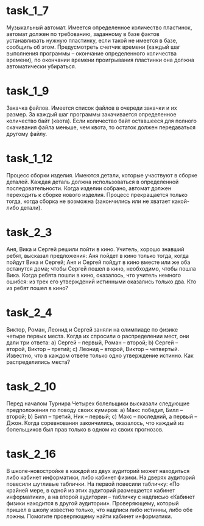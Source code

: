 # task_1_7
Музыкальный автомат. Имеется определенное количество пластинок,
автомат должен по требованию, заданному в базе фактов устанавливать
нужную пластинку, если такой не имеется в базе, сообщить об этом.
Предусмотреть счетчик времени (каждый шаг выполнения программы –
окончание определенного количества времени), по окончании времени
проигрывания пластинки она должна автоматически убираться.

# task_1_9
Закачка файлов. Имеется список файлов в очереди закачки и их размер. За
каждый шаг программы закачивается определенное количество байт (квота).
Если количество байт оставшееся для полного скачивания файла меньше,
чем квота, то остаток должен передаваться другому файлу.

# task_1_12
Процесс сборки изделия. Имеются детали, которые участвуют в сборке
деталей. Каждая деталь должна использоваться в определенной
последовательности. Когда изделии собрано, автомат должен переходить к
сборке нового изделия. Процесс прекращается только тогда, когда сборка не
возможна (закончились или не хватает какой-либо детали).

# task_2_3
Аня, Вика и Сергей решили пойти в кино. Учитель, хорошо знавший ребят, высказал предложения:
Аня пойдет в кино только тогда, когда пойдут Вика и Сергей;
Аня и Сергей пойдут в кино вместе или же оба останутся дома;
чтобы Сергей пошел в кино, необходимо, чтобы пошла Вика.
Когда ребята пошли в кино, оказалось, что учитель немного ошибся: из трех его утверждений истинными оказались только два. Кто из ребят пошел в кино?

# task_2_4
Виктор, Роман, Леонид и Сергей заняли на олимпиаде по физике четыре
первых места. Когда их спросили о распределении мест, они дали три
ответа:
a) Сергей – первый, Роман – второй;
b) Сергей – второй, Виктор – третий;
c) Леонид – второй, Виктор – четвертый.
Известно, что в каждом ответе только одно утверждение истинно. Как
распределились места?

# task_2_10
Перед началом Турнира Четырех болельщики высказали следующие
предположения по поводу своих кумиров:
a) Макс победит, Билл – второй;
b) Билл – третий, Ник – первый;
c) Макс – последний, а первый – Джон.
Когда соревнования закончились, оказалось, что каждый из болельщиков
был прав только в одном из своих прогнозов.

# task_2_16
В школе-новостройке в каждой из двух аудиторий может находиться либо
кабинет информатики, либо кабинет физики. На дверях аудиторий
повесили шутливые таблички. На первой повесили табличку: «По крайней
мере, в одной из этих аудиторий размещается кабинет информатики», а на
второй аудитории – табличку с надписью «Кабинет физики находится в
другой аудитории». Проверяющему, который пришел в школу известно
только, что надписи либо истинны, либо обе ложны. Помогите
проверяющему найти кабинет информатики.
